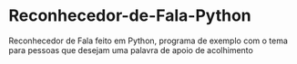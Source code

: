 # Reconhecedor-de-Fala-Python
 Reconhecedor de Fala feito em Python, programa de exemplo com o tema para pessoas que desejam uma palavra de apoio de acolhimento
